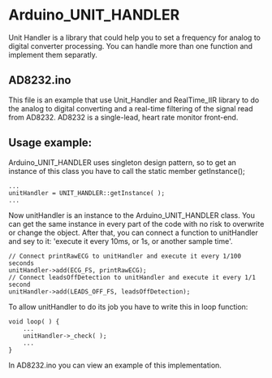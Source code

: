 # Arduino_UNIT_HANDLER
Unit Handler is a library that could help you to set a frequency for analog to digital converter processing. You can handle more than one function and implement them separatly.
## AD8232.ino 
This file is an example that use Unit_Handler and RealTime_IIR library to do the analog to digital converting and a real-time filtering of the signal read from AD8232. AD8232 is a single-lead, heart rate monitor front-end.
## Usage example:
Arduino_UNIT_HANDLER uses singleton design pattern, so to get an instance of this class you have to call the static member getInstance();
```
...
unitHandler = UNIT_HANDLER::getInstance( ); 
...
```
Now unitHandler is an instance to the Arduino_UNIT_HANDLER class. You can get the same instance in every part of the code with no risk to overwrite or change the object. 
After that, you can connect a function to unitHandler and sey to it: 'execute it every 10ms, or 1s, or another sample time'. 
```
// Connect printRawECG to unitHandler and execute it every 1/100 seconds
unitHandler->add(ECG_FS, printRawECG);  
// Connect leadsOffDetection to unitHandler and execute it every 1/1 second
unitHandler->add(LEADS_OFF_FS, leadsOffDetection);  
```
To allow unitHandler to do its job you have to write this in loop function:
```
void loop( ) {
    ...
    unitHandler->_check( );
    ...
}
```
In AD8232.ino you can view an example of this implementation.
